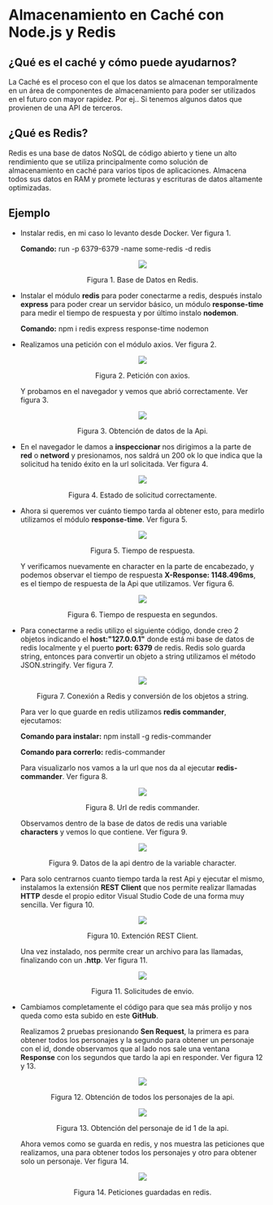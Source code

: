 # Almacenamiento en Caché con Node.js y Redis
## ¿Qué es el caché y cómo puede ayudarnos?

La Caché es el proceso con el que los datos se almacenan temporalmente en un área de componentes de almacenamiento para poder ser utilizados en el futuro con mayor rapidez. Por ej.. Si tenemos algunos datos que provienen de una API de terceros.

## ¿Qué es Redis?

Redis es una base de datos NoSQL de código abierto y tiene un alto rendimiento que se utiliza principalmente como solución de almacenamiento en caché para varios tipos de aplicaciones. Almacena todos sus datos en RAM y promete lecturas y escrituras de datos altamente optimizadas.

## Ejemplo
- Instalar redis, en mi caso lo levanto desde Docker. Ver figura 1.

   **Comando:** run -p 6379-6379 -name some-redis -d redis
   
  <p align="center"> 
      <img src="img/1.png" />
  </p>
  <p align="center"> 
      Figura 1. Base de Datos en Redis.
  </p>

  
   
- Instalar el módulo **redis** para poder conectarme a redis, después instalo **express** para poder crear un servidor básico, un módulo **response-time** para medir el tiempo de respuesta y por último instalo **nodemon**.

   **Comando:** npm i redis express response-time nodemon

- Realizamos una petición con el módulo axios. Ver figura 2.

   <p align="center"> 
      <img src="img/2.png" />
  </p>
  <p align="center"> 
      Figura 2. Petición con axios.
  </p>
   
  Y probamos en el navegador y vemos que abrió correctamente. Ver figura 3.
   
   <p align="center"> 
      <img src="img/3.png" />
  </p>
  <p align="center"> 
      Figura 3. Obtención de datos de la Api.
  </p>
   
- En el navegador le damos a **inspeccionar** nos dirigimos a la parte de **red** o **netword** y presionamos, nos saldrá un 200 ok lo que indica que la solicitud ha tenido éxito en la url solicitada. Ver figura 4.

   <p align="center"> 
      <img src="img/4.png" />
  </p>
  <p align="center"> 
      Figura 4. Estado de solicitud correctamente.
  </p>
   
- Ahora si queremos ver cuánto tiempo tarda al obtener esto, para medirlo utilizamos el módulo **response-time**. Ver figura 5.

   <p align="center"> 
      <img src="img/5.png" />
  </p>
  <p align="center"> 
      Figura 5. Tiempo de respuesta.
  </p>
   
  Y verificamos nuevamente en character en la parte de encabezado, y podemos observar el tiempo de respuesta **X-Response: 1148.496ms**, es el tiempo de respuesta de la Api que utilizamos. Ver figura 6.

   <p align="center"> 
      <img src="img/6.png" />
  </p>
  <p align="center"> 
      Figura 6. Tiempo de respuesta en segundos.
  </p>
   
- Para conectarme a redis utilizo el siguiente código, donde creo 2 objetos indicando el **host:"127.0.0.1"** donde está mi base de datos de redis localmente y el puerto **port: 6379** de redis. Redis solo guarda string, entonces para convertir un objeto a string utilizamos el método JSON.stringify. Ver figura 7.

   <p align="center"> 
      <img src="img/7.png" />
  </p>
  <p align="center"> 
      Figura 7. Conexión a Redis y conversión de los objetos a string.
  </p>

  Para ver lo que guarde en redis utilizamos **redis commander**, ejecutamos:

  **Comando para instalar:** npm install -g redis-commander 

  **Comando para correrlo:** redis-commander

  Para visualizarlo nos vamos a la url que nos da al ejecutar **redis-commander**. Ver figura 8.

   <p align="center"> 
      <img src="img/8.png" />
  </p>
  <p align="center"> 
      Figura 8. Url de redis commander.
  </p>

  Observamos dentro de la base de datos de redis una variable **characters** y vemos lo que contiene. Ver figura 9.

   <p align="center"> 
      <img src="img/9.png" />
  </p>
  <p align="center"> 
      Figura 9. Datos de la api dentro de la variable character.
  </p>

- Para solo centrarnos cuanto tiempo tarda la rest Api y ejecutar el mismo, instalamos la extensión **REST Client** que nos permite realizar llamadas **HTTP** desde el propio editor Visual Studio Code de una forma muy sencilla. Ver figura 10.

   <p align="center"> 
      <img src="img/10.png" />
  </p>
  <p align="center"> 
      Figura 10. Extención REST Client.
  </p>

  Una vez instalado, nos permite crear un archivo para las llamadas, finalizando con un **.http**. Ver figura 11.

   <p align="center"> 
      <img src="img/11.png" />
  </p>
  <p align="center"> 
      Figura 11. Solicitudes de envio.
  </p>

- Cambiamos completamente el código para que sea más prolijo y nos queda como esta subido en este **GitHub**.

  Realizamos 2 pruebas presionando **Sen Request**, la primera es para obtener todos los personajes y la segundo para obtener un personaje con el id, donde observamos que al lado nos sale una ventana **Response** con los segundos que tardo la api en responder. Ver figura 12 y 13.
  
   <p align="center"> 
      <img src="img/12.png" />
  </p>
  <p align="center"> 
      Figura 12. Obtención de todos los personajes de la api.
  </p>
     
  <p align="center"> 
      <img src="img/13.png" />
  </p>
  <p align="center"> 
      Figura 13. Obtención del personaje de id 1 de la api.
  </p>
     
   Ahora vemos como se guarda en redis, y nos muestra las peticiones que realizamos, una para obtener todos los personajes y otro para obtener solo un personaje. Ver figura 14.
     
  <p align="center"> 
      <img src="img/14.png" />
  </p>
  <p align="center"> 
      Figura 14. Peticiones guardadas en redis.
  </p>
     
     
  
  



